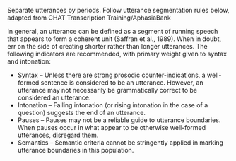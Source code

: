 Separate utterances by periods. Follow utterance segmentation rules below, adapted from CHAT Transcription Training/AphasiaBank

In general, an utterance can be defined as a segment of running speech that appears to form a coherent unit (Saffran et al., 1989). When in doubt, err on the side of creating shorter rather than longer utterances. The following indicators are recommended, with primary weight given to syntax and intonation:

  - Syntax – Unless there are strong prosodic counter-indications, a well-formed sentence is considered to be an utterance. However, an utterance may not necessarily be grammatically correct to be considered an utterance.
  - Intonation – Falling intonation (or rising intonation in the case of a question) suggests the end of an utterance. 
  - Pauses – Pauses may not be a reliable guide to utterance boundaries. When pauses occur in what appear to be otherwise well-formed utterances, disregard them. 
  - Semantics – Semantic criteria cannot be stringently applied in marking utterance boundaries in this population.
